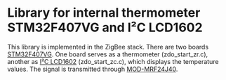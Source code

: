 # Library for internal thermometer STM32F407VG and I²C LCD1602

This library is implemented in the ZigBee stack. There are two boards [STM32F407VG](http://www.st.com/en/evaluation-tools/stm32f4discovery.html). One board serves as a thermometer (zdo_start_zr.c), another as [I²C LCD1602](http://wiki.sunfounder.cc/index.php?title=I%C2%B2C_LCD1602) (zdo_start_zc.c), which displays the temperature values. The signal is transmitted through [MOD-MRF24J40](https://www.olimex.com/Products/Modules/RF/MOD-MRF24J40/).
